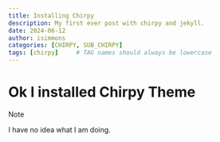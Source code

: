 ```yaml
---
title: Installing Chirpy
description: My first ever post with chirpy and jekyll.
date: 2024-06-12
author: isimmons
categories: [CHIRPY, SUB_CHIRPY]
tags: [chirpy]     # TAG names should always be lowercase
---
```


# Ok I installed Chirpy Theme

> [!NOTE]
>
> I have no idea what I am doing.